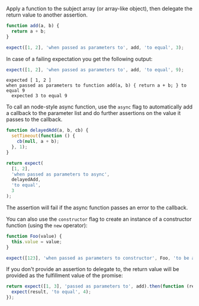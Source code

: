 Apply a function to the subject array (or array-like object), then delegate the return value to another assertion.

```js
function add(a, b) {
  return a + b;
}

expect([1, 2], 'when passed as parameters to', add, 'to equal', 3);
```

In case of a failing expectation you get the following output:

```js
expect([1, 2], 'when passed as parameters to', add, 'to equal', 9);
```

```output
expected [ 1, 2 ]
when passed as parameters to function add(a, b) { return a + b; } to equal 9
  expected 3 to equal 9
```

To call an node-style async function, use the `async` flag to automatically
add a callback to the parameter list and do further assertions on the value it
passes to the callback.

<!-- unexpected-markdown async:true -->

```js
function delayedAdd(a, b, cb) {
  setTimeout(function () {
    cb(null, a + b);
  }, 1);
}

return expect(
  [1, 2],
  'when passed as parameters to async',
  delayedAdd,
  'to equal',
  3
);
```

The assertion will fail if the async function passes an error to the callback.

You can also use the `constructor` flag to create an instance of a constructor
function (using the `new` operator):

```js
function Foo(value) {
  this.value = value;
}

expect([123], 'when passed as parameters to constructor', Foo, 'to be a', Foo);
```

If you don't provide an assertion to delegate to, the return value will be provided
as the fulfillment value of the promise:

<!-- unexpected-markdown async:true -->

```js
return expect([1, 3], 'passed as parameters to', add).then(function (result) {
  expect(result, 'to equal', 4);
});
```
